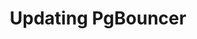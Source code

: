 ---
title: Updating PgBouncer
menu:
  docs_{{ .version }}:
    identifier: pb-updating
    name: UpdateVersion
    parent: pb-pgbouncer-guides
    weight: 40
menu_name: docs_{{ .version }}
---